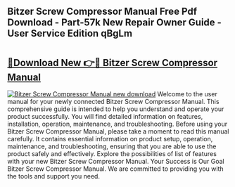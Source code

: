 ## Bitzer Screw Compressor Manual Free Pdf Download - Part-57k New Repair Owner Guide - User Service Edition qBgLm

# <h2><a href="http://bc36981.oget.top/?id=Bitzer+Screw+Compressor+Manual">🔗Download New 👉🔴 Bitzer Screw Compressor Manual</a></h2>

[![Bitzer Screw Compressor Manual new download](https://i.imgur.com/5g1atiW.png)](http://bc36981.oget.top/?id=Bitzer+Screw+Compressor+Manual)
Welcome to the user manual for your newly connected Bitzer Screw Compressor Manual. This comprehensive guide is intended to help you understand and operate your product successfully. You will find detailed information on features, installation, operation, maintenance, and troubleshooting. Before using your Bitzer Screw Compressor Manual, please take a moment to read this manual carefully. It contains essential information on product setup, operation, maintenance, and troubleshooting, ensuring that you are able to use the product safely and effectively. Explore the possibilities of list of features with your new Bitzer Screw Compressor Manual. Your Success is Our Goal Bitzer Screw Compressor Manual. We are committed to providing you with the tools and support you need.
